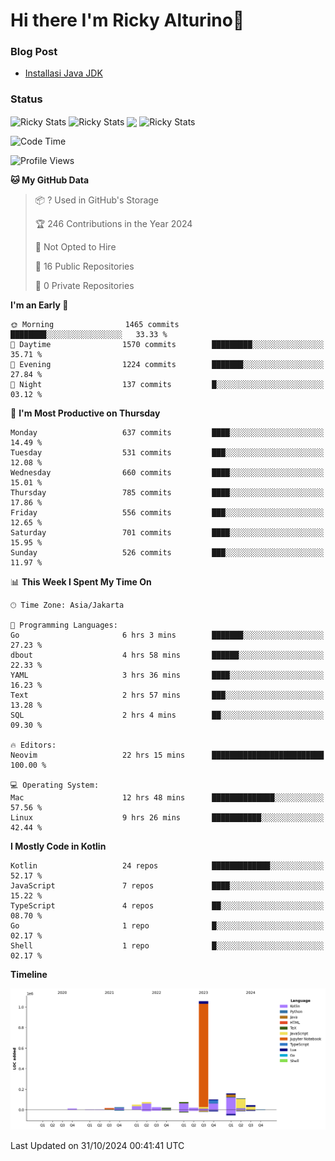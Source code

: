 # Hi there I'm Ricky Alturino👋

### Blog Post

<!-- BLOG-POST-LIST:START -->

- [Installasi Java JDK](https://onirutla.medium.com/installasi-java-jdk-ec701beeb5cb?source=rss-d9d81c918cc9------2)
<!-- BLOG-POST-LIST:END -->

### Status

<img align="center" alt="Ricky Stats" src="https://github-readme-stats.vercel.app/api?username=Alturino&theme=dark&show_icons=true&hide_border=false" />
<img align="center" alt="Ricky Stats" src="https://github-readme-stats.vercel.app/api/top-langs/?username=Alturino&theme=dark&show_icons=true&layout=compact"/>
<img align="center" width="640px" src="https://github-readme-stats.vercel.app/api/wakatime?username=Alturino&layout=compact&hide_border=true&theme=dark">
<img align="center" alt="Ricky Stats" src="https://leetcard.jacoblin.cool/onirutla?border=0&radius=20&ext=activity"/>

<!--START_SECTION:waka-->
![Code Time](http://img.shields.io/badge/Code%20Time-689%20hrs%2020%20mins-blue)

![Profile Views](http://img.shields.io/badge/Profile%20Views-0-blue)

**🐱 My GitHub Data** 

> 📦 ? Used in GitHub's Storage 
 > 
> 🏆 246 Contributions in the Year 2024
 > 
> 🚫 Not Opted to Hire
 > 
> 📜 16 Public Repositories 
 > 
> 🔑 0 Private Repositories 
 > 
**I'm an Early 🐤** 

```text
🌞 Morning                1465 commits        ████████░░░░░░░░░░░░░░░░░   33.33 % 
🌆 Daytime                1570 commits        █████████░░░░░░░░░░░░░░░░   35.71 % 
🌃 Evening                1224 commits        ███████░░░░░░░░░░░░░░░░░░   27.84 % 
🌙 Night                  137 commits         █░░░░░░░░░░░░░░░░░░░░░░░░   03.12 % 
```
📅 **I'm Most Productive on Thursday** 

```text
Monday                   637 commits         ████░░░░░░░░░░░░░░░░░░░░░   14.49 % 
Tuesday                  531 commits         ███░░░░░░░░░░░░░░░░░░░░░░   12.08 % 
Wednesday                660 commits         ████░░░░░░░░░░░░░░░░░░░░░   15.01 % 
Thursday                 785 commits         ████░░░░░░░░░░░░░░░░░░░░░   17.86 % 
Friday                   556 commits         ███░░░░░░░░░░░░░░░░░░░░░░   12.65 % 
Saturday                 701 commits         ████░░░░░░░░░░░░░░░░░░░░░   15.95 % 
Sunday                   526 commits         ███░░░░░░░░░░░░░░░░░░░░░░   11.97 % 
```


📊 **This Week I Spent My Time On** 

```text
🕑︎ Time Zone: Asia/Jakarta

💬 Programming Languages: 
Go                       6 hrs 3 mins        ███████░░░░░░░░░░░░░░░░░░   27.23 % 
dbout                    4 hrs 58 mins       ██████░░░░░░░░░░░░░░░░░░░   22.33 % 
YAML                     3 hrs 36 mins       ████░░░░░░░░░░░░░░░░░░░░░   16.23 % 
Text                     2 hrs 57 mins       ███░░░░░░░░░░░░░░░░░░░░░░   13.28 % 
SQL                      2 hrs 4 mins        ██░░░░░░░░░░░░░░░░░░░░░░░   09.30 % 

🔥 Editors: 
Neovim                   22 hrs 15 mins      █████████████████████████   100.00 % 

💻 Operating System: 
Mac                      12 hrs 48 mins      ██████████████░░░░░░░░░░░   57.56 % 
Linux                    9 hrs 26 mins       ███████████░░░░░░░░░░░░░░   42.44 % 
```

**I Mostly Code in Kotlin** 

```text
Kotlin                   24 repos            █████████████░░░░░░░░░░░░   52.17 % 
JavaScript               7 repos             ████░░░░░░░░░░░░░░░░░░░░░   15.22 % 
TypeScript               4 repos             ██░░░░░░░░░░░░░░░░░░░░░░░   08.70 % 
Go                       1 repo              █░░░░░░░░░░░░░░░░░░░░░░░░   02.17 % 
Shell                    1 repo              █░░░░░░░░░░░░░░░░░░░░░░░░   02.17 % 
```



**Timeline**

![Lines of Code chart](https://raw.githubusercontent.com/Alturino/Alturino/main/assets/bar_graph.png)


 Last Updated on 31/10/2024 00:41:41 UTC
<!--END_SECTION:waka-->
